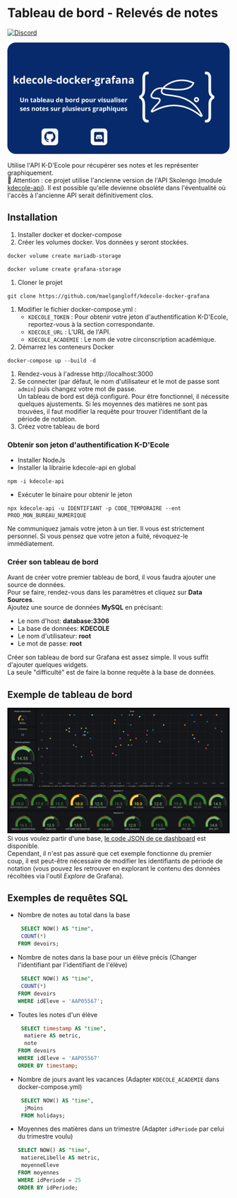# Tableau de bord - Relevés de notes

[![Discord](https://img.shields.io/discord/1095829734211977276?label=Discord&style=flat-square)](https://discord.gg/9u69mxsFT6)

<p align="center">
  <img src="https://github.com/The-Rabbit-Team/.github/blob/master/banners/kdecole-docker-grafana.png?raw=true" />
</p>

Utilise l'API K-D'Ecole pour récupérer ses notes et les représenter graphiquement.  
🚨 Attention : ce projet utilise l'ancienne version de l'API Skolengo (module [kdecole-api](https://github.com/maelgangloff/kdecole-api)). Il est possible qu'elle devienne obsolète dans l'éventualité où l'accès à l'ancienne API serait définitivement clos.

## Installation

1. Installer docker et docker-compose
1. Créer les volumes docker. Vos données y seront stockées.
```shell
docker volume create mariadb-storage
```
```shell
docker volume create grafana-storage
```
1. Cloner le projet
```shell
git clone https://github.com/maelgangloff/kdecole-docker-grafana
```
1. Modifier le fichier docker-compose.yml :
   * `KDECOLE_TOKEN` : Pour obtenir votre jeton d'authentification K-D'Ecole, reportez-vous à la section correspondante.
   * `KDECOLE_URL` : L'URL de l'API.
   * `KDECOLE_ACADEMIE` : Le nom de votre circonscription académique.
1. Démarrez les conteneurs Docker
```shell
docker-compose up --build -d
```
1. Rendez-vous à l'adresse http://localhost:3000
1. Se connecter (par défaut, le nom d'utilisateur et le mot de passe sont `admin`) puis changez votre mot de passe.  
Un tableau de bord est déjà configuré. Pour être fonctionnel, il nécessite quelques ajustements. Si les moyennes des matières ne sont pas trouvées, il faut modifier la requête pour trouver l'identifiant de la période de notation.
1. Créez votre tableau de bord

### Obtenir son jeton d'authentification  K-D'Ecole

* Installer NodeJs
* Installer la librairie kdecole-api en global
```shell
npm -i kdecole-api
```
* Exécuter le binaire pour obtenir le jeton
```shell
npx kdecole-api -u IDENTIFIANT -p CODE_TEMPORAIRE --ent PROD_MON_BUREAU_NUMERIQUE
```
Ne communiquez jamais votre jeton à un tier. Il vous est strictement personnel. Si vous pensez que votre jeton a fuité, révoquez-le immédiatement.

### Créer son tableau de bord

Avant de créer votre premier tableau de bord, il vous faudra ajouter une source de données.  
Pour se faire, rendez-vous dans les paramètres et cliquez sur **Data Sources**.  
Ajoutez une source de données **MySQL** en précisant:

- Le nom d'host: **database:3306**
- La base de données: **KDECOLE**
- Le nom d'utilisateur: **root**
- Le mot de passe: **root**

Créer son tableau de bord sur Grafana est assez simple. Il vous suffit d'ajouter quelques widgets.  
La seule "difficulté" est de faire la bonne requête à la base de données.

## Exemple de tableau de bord

![gafana dashboard](https://github.com/maelgangloff/kdecole-docker-grafana/blob/master/doc/grafana_dashboard.png?raw=true)
Si vous voulez partir d'une
base, [le code JSON de ce dashboard](https://github.com/maelgangloff/kdecole-docker-grafana/raw/master/doc/grafana/provisioning/dashboards/Kdecole.json)
est disponible.  
Cependant, il n'est pas assuré que cet exemple fonctionne du premier coup, il est peut-être nécessaire de modifier les identifiants de période de notation (vous pouvez les retrouver en explorant le contenu des données récoltées via l'outil *Explore* de Grafana).

## Exemples de requêtes SQL

- Nombre de notes au total dans la base
   ```sql
    SELECT NOW() AS "time",
    COUNT(*) 
   FROM devoirs;
   ```
- Nombre de notes dans la base pour un élève précis (Changer l'identifiant par l'identifiant de l'élève)
   ```sql
    SELECT NOW() AS "time",
    COUNT(*)
   FROM devoirs
   WHERE idEleve = 'AAP05567';
   ```
- Toutes les notes d'un élève
   ```sql
    SELECT timestamp AS "time",
     matiere AS metric,
     note 
   FROM devoirs
   WHERE idEleve = 'AAP05567'
   ORDER BY timestamp;
   ```
- Nombre de jours avant les vacances (Adapter `KDECOLE_ACADEMIE` dans docker-compose.yml)
   ```sql
    SELECT NOW() AS "time",
     jMoins
    FROM holidays;
    ```
- Moyennes des matières dans un trimestre (Adapter `idPeriode` par celui du trimestre voulu)
    ```sql
    SELECT NOW() AS "time",
     matiereLibelle AS metric,
     moyenneEleve
    FROM moyennes
    WHERE idPeriode = 25
    ORDER BY idPeriode;
    ```
